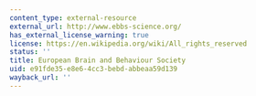 ```yaml
---
content_type: external-resource
external_url: http://www.ebbs-science.org/
has_external_license_warning: true
license: https://en.wikipedia.org/wiki/All_rights_reserved
status: ''
title: European Brain and Behaviour Society
uid: e91fde35-e8e6-4cc3-bebd-abbeaa59d139
wayback_url: ''
---
```

